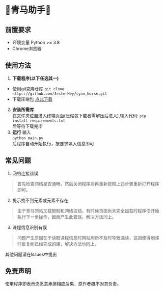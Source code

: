 #  🍏青马助手🐎
##  前置要求

 - 环境变量 Python >= 3.8
 - Chrome浏览器
## 使用方法  
1. __下载程序(以下任选其一)__
- 使用git克隆仓库
```git clone https://github.com/JesterHey/cyan_horse.git```
- 下载压缩包
[点此下载](https://github.com/JesterHey/cyan_horse/archive/refs/heads/main.zip)
2. __安装所需库__  
在文件夹位置进入终端页面(压缩包下载者需解压后进入),输入代码:
```pip install requirements.txt```  
后等待下载完毕
3. __运行__
输入  
```python main.py```  
后程序自动开始执行，按要求填入信息即可
## 常见问题
1. 网络连接错误
> 首先检查网络是否通畅，然后关闭程序后再重新按照上述步骤重新打开程序即可。
2. 提示找不到元素或元素不存在
> 由于青马网站加载限制和网络波动，有时候页面尚未完全加载时程序便开始执行下一步操作，因而产生此错误，解决方法同上。
3. 课程信息识别有误
> 问题产生原因在于读取课程信息时网站刷新不及时导致漏读，这回使得刷课时反复刷已经完成的课，解决方法也同上。

其他问题请在Issues中提出

## 免责声明
使用程序即表示您愿意承担相应后果，原作者概不对其负责。
